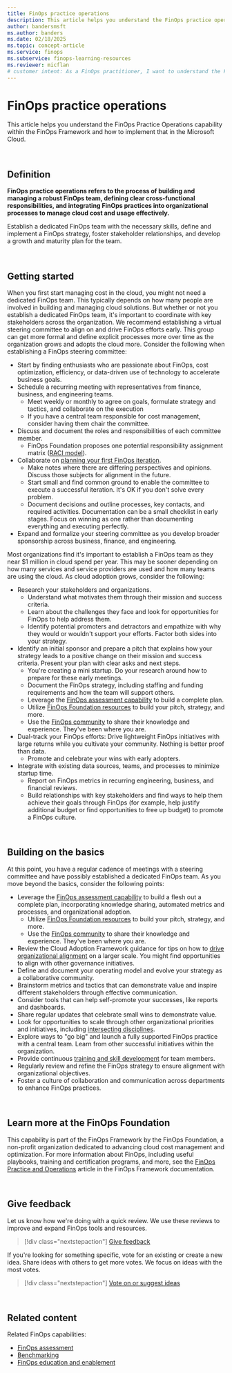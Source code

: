 ```yaml
---
title: FinOps practice operations
description: This article helps you understand the FinOps practice operations capability within the FinOps Framework and how to implement that in the Microsoft Cloud.
author: bandersmsft
ms.author: banders
ms.date: 02/18/2025
ms.topic: concept-article
ms.service: finops
ms.subservice: finops-learning-resources
ms.reviewer: micflan
# customer intent: As a FinOps practitioner, I want to understand the FinOps practice operations capability so that I can implement it in the Microsoft Cloud.
---
```


<!-- markdownlint-disable-next-line MD025 -->
# FinOps practice operations

This article helps you understand the FinOps Practice Operations capability within the FinOps Framework and how to implement that in the Microsoft Cloud.

<br>

## Definition

**FinOps practice operations refers to the process of building and managing a robust FinOps team, defining clear cross-functional responsibilities, and integrating FinOps practices into organizational processes to manage cloud cost and usage effectively.**

Establish a dedicated FinOps team with the necessary skills, define and implement a FinOps strategy, foster stakeholder relationships, and develop a growth and maturity plan for the team.

<br>

## Getting started

When you first start managing cost in the cloud, you might not need a dedicated FinOps team. This typically depends on how many people are involved in building and managing cloud solutions. But whether or not you establish a dedicated FinOps team, it's important to coordinate with key stakeholders across the organization. We recommend establishing a virtual steering committee to align on and drive FinOps efforts early. This group can get more formal and define explicit processes more over time as the organization grows and adopts the cloud more. Consider the following when establishing a FinOps steering committee:

- Start by finding enthusiasts who are passionate about FinOps, cost optimization, efficiency, or data-driven use of technology to accelerate business goals.
- Schedule a recurring meeting with representatives from finance, business, and engineering teams.
  - Meet weekly or monthly to agree on goals, formulate strategy and tactics, and collaborate on the execution
  - If you have a central team responsible for cost management, consider having them chair the committee.
- Discuss and document the roles and responsibilities of each committee member.
  - FinOps Foundation proposes one potential responsibility assignment matrix ([RACI model](https://www.finops.org/wg/adopting-finops/#accountability-and-expectations-by-team-raci--daci-modeling)).
- Collaborate on [planning your first FinOps iteration](../../conduct-iteration.md).
  - Make notes where there are differing perspectives and opinions. Discuss those subjects for alignment in the future.
  - Start small and find common ground to enable the committee to execute a successful iteration. It's OK if you don't solve every problem.
  - Document decisions and outline processes, key contacts, and required activities. Documentation can be a small checklist in early stages. Focus on winning as one rather than documenting everything and executing perfectly.
- Expand and formalize your steering committee as you develop broader sponsorship across business, finance, and engineering.

Most organizations find it's important to establish a FinOps team as they near $1 million in cloud spend per year. This may be sooner depending on how many services and service providers are used and how many teams are using the cloud. As cloud adoption grows, consider the following:

- Research your stakeholders and organizations.
  - Understand what motivates them through their mission and success criteria.
  - Learn about the challenges they face and look for opportunities for FinOps to help address them.
  - Identify potential promoters and detractors and empathize with why they would or wouldn't support your efforts. Factor both sides into your strategy.
- Identify an initial sponsor and prepare a pitch that explains how your strategy leads to a positive change on their mission and success criteria. Present your plan with clear asks and next steps.
  - You're creating a mini startup. Do your research around how to prepare for these early meetings.
  - Document the FinOps strategy, including staffing and funding requirements and how the team will support others.
  - Leverage the [FinOps assessment capability](./assessment.md) to build a complete plan.
  - Utilize [FinOps Foundation resources](https://www.finops.org/resources) to build your pitch, strategy, and more.
  - Use the [FinOps community](https://www.finops.org/community/getting-started/) to share their knowledge and experience. They've been where you are.
- Dual-track your FinOps efforts: Drive lightweight FinOps initiatives with large returns while you cultivate your community. Nothing is better proof than data.
  - Promote and celebrate your wins with early adopters.
- Integrate with existing data sources, teams, and processes to minimize startup time.
  - Report on FinOps metrics in recurring engineering, business, and financial reviews.
  - Build relationships with key stakeholders and find ways to help them achieve their goals through FinOps (for example, help justify additional budget or find opportunities to free up budget) to promote a FinOps culture.

<br>

## Building on the basics

At this point, you have a regular cadence of meetings with a steering committee and have possibly established a dedicated FinOps team. As you move beyond the basics, consider the following points:

- Leverage the [FinOps assessment capability](./assessment.md) to build a flesh out a complete plan, incorporating knowledge sharing, automated metrics and processes, and organizational adoption.
  - Utilize [FinOps Foundation resources](https://www.finops.org/resources) to build your pitch, strategy, and more.
  - Use the [FinOps community](https://www.finops.org/community/getting-started/) to share their knowledge and experience. They've been where you are.
- Review the Cloud Adoption Framework guidance for tips on how to [drive organizational alignment](/azure/cloud-adoption-framework/organize) on a larger scale. You might find opportunities to align with other governance initiatives.
- Define and document your operating model and evolve your strategy as a collaborative community.
- Brainstorm metrics and tactics that can demonstrate value and inspire different stakeholders through effective communication.
- Consider tools that can help self-promote your successes, like reports and dashboards.
- Share regular updates that celebrate small wins to demonstrate value.
- Look for opportunities to scale through other organizational priorities and initiatives, including [intersecting disciplines](./intersecting-disciplines.md).
- Explore ways to "go big" and launch a fully supported FinOps practice with a central team. Learn from other successful initiatives within the organization.
- Provide continuous [training and skill development](./education.md) for team members.
- Regularly review and refine the FinOps strategy to ensure alignment with organizational objectives.
- Foster a culture of collaboration and communication across departments to enhance FinOps practices.

<br>

## Learn more at the FinOps Foundation

This capability is part of the FinOps Framework by the FinOps Foundation, a non-profit organization dedicated to advancing cloud cost management and optimization. For more information about FinOps, including useful playbooks, training and certification programs, and more, see the [FinOps Practice and Operations](https://www.finops.org/framework/capabilities/finops-practice-operations/) article in the FinOps Framework documentation.

<br>

## Give feedback

Let us know how we're doing with a quick review. We use these reviews to improve and expand FinOps tools and resources.

> [!div class="nextstepaction"]
> [Give feedback](https://portal.azure.com/#view/HubsExtension/InProductFeedbackBlade/extensionName/FinOpsToolkit/cesQuestion/How%20easy%20or%20hard%20is%20it%20to%20use%20FinOps%20toolkit%20tools%20and%20resources%3F/cvaQuestion/How%20valuable%20is%20the%20FinOps%20toolkit%3F/surveyId/FTK0.9/bladeName/Guide.Framework/featureName/Capabilities.Manage.Operations)

If you're looking for something specific, vote for an existing or create a new idea. Share ideas with others to get more votes. We focus on ideas with the most votes.

> [!div class="nextstepaction"]
> [Vote on or suggest ideas](https://github.com/microsoft/finops-toolkit/issues?q=is%3Aissue+is%3Aopen+sort%3Areactions-%252B1-desc)

<br>

## Related content

Related FinOps capabilities:

- [FinOps assessment](./assessment.md)
- [Benchmarking](../quantify/benchmarking.md)
- [FinOps education and enablement](./education.md)

<br>

